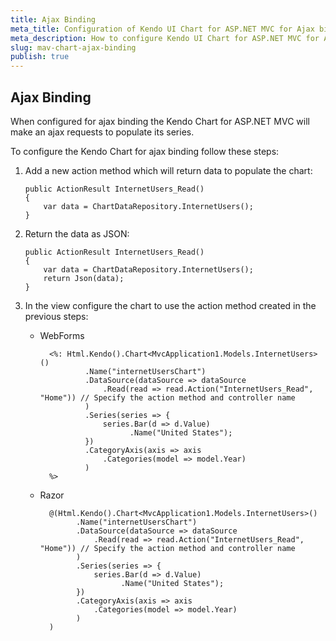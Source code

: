 ```yaml
---
title: Ajax Binding
meta_title: Configuration of Kendo UI Chart for ASP.NET MVC for Ajax binding
meta_description: How to configure Kendo UI Chart for ASP.NET MVC for Ajax binding in quick steps.
slug: mav-chart-ajax-binding
publish: true
---
```


## Ajax Binding

When configured for ajax binding the Kendo Chart for ASP.NET MVC will make an ajax requests to populate its series.

To configure the Kendo Chart for ajax binding follow these steps:

1.  Add a new action method which will return data to populate the chart:

        public ActionResult InternetUsers_Read()
        {
            var data = ChartDataRepository.InternetUsers();
        }

2.  Return the data as JSON:

        public ActionResult InternetUsers_Read()
        {
            var data = ChartDataRepository.InternetUsers();
            return Json(data);
        }

3.  In the view configure the chart to use the action method created in the previous steps:
    - WebForms

            <%: Html.Kendo().Chart<MvcApplication1.Models.InternetUsers>()
                    .Name("internetUsersChart")
                    .DataSource(dataSource => dataSource
                        .Read(read => read.Action("InternetUsers_Read", "Home")) // Specify the action method and controller name
                    )
                    .Series(series => {
                        series.Bar(d => d.Value)
                              .Name("United States");
                    })
                    .CategoryAxis(axis => axis
                        .Categories(model => model.Year)
                    )
            %>
    - Razor

            @(Html.Kendo().Chart<MvcApplication1.Models.InternetUsers>()
                  .Name("internetUsersChart")
                  .DataSource(dataSource => dataSource
                      .Read(read => read.Action("InternetUsers_Read", "Home")) // Specify the action method and controller name
                  )
                  .Series(series => {
                      series.Bar(d => d.Value)
                            .Name("United States");
                  })
                  .CategoryAxis(axis => axis
                      .Categories(model => model.Year)
                  )
            )

